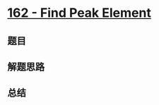 # [162 - Find Peak Element](https://leetcode.com/problems/find-peak-element/)

## 题目


## 解题思路


## 总结



